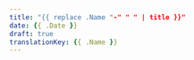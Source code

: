 ```yaml
---
title: "{{ replace .Name "-" " " | title }}"
date: {{ .Date }}
draft: true
translationKey: {{ .Name }}
---
```


